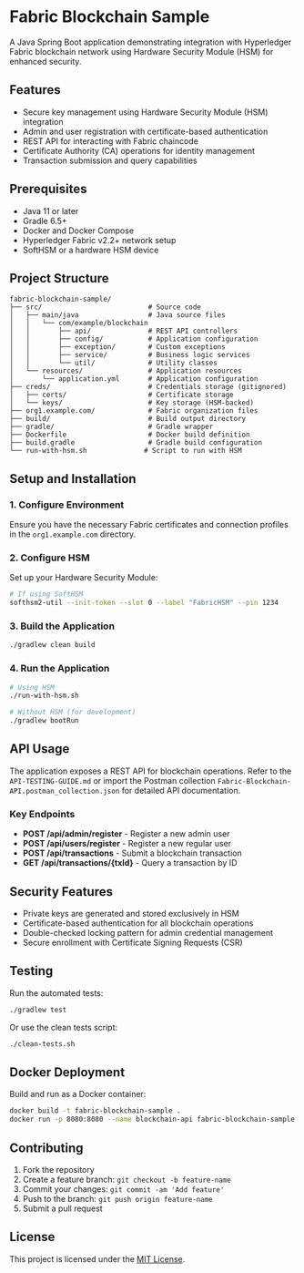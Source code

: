 # Fabric Blockchain Sample

A Java Spring Boot application demonstrating integration with Hyperledger Fabric blockchain network using Hardware Security Module (HSM) for enhanced security.

## Features

- Secure key management using Hardware Security Module (HSM) integration
- Admin and user registration with certificate-based authentication
- REST API for interacting with Fabric chaincode
- Certificate Authority (CA) operations for identity management
- Transaction submission and query capabilities

## Prerequisites

- Java 11 or later
- Gradle 6.5+
- Docker and Docker Compose
- Hyperledger Fabric v2.2+ network setup
- SoftHSM or a hardware HSM device

## Project Structure

```
fabric-blockchain-sample/
├── src/                          # Source code
│   ├── main/java                 # Java source files
│   │   └── com/example/blockchain
│   │       ├── api/              # REST API controllers
│   │       ├── config/           # Application configuration
│   │       ├── exception/        # Custom exceptions
│   │       ├── service/          # Business logic services
│   │       └── util/             # Utility classes
│   └── resources/                # Application resources
│       └── application.yml       # Application configuration
├── creds/                        # Credentials storage (gitignored)
│   ├── certs/                    # Certificate storage
│   └── keys/                     # Key storage (HSM-backed)
├── org1.example.com/             # Fabric organization files
├── build/                        # Build output directory
├── gradle/                       # Gradle wrapper
├── Dockerfile                    # Docker build definition
├── build.gradle                  # Gradle build configuration
└── run-with-hsm.sh              # Script to run with HSM
```

## Setup and Installation

### 1. Configure Environment

Ensure you have the necessary Fabric certificates and connection profiles in the `org1.example.com` directory.

### 2. Configure HSM

Set up your Hardware Security Module:

```bash
# If using SoftHSM
softhsm2-util --init-token --slot 0 --label "FabricHSM" --pin 1234
```

### 3. Build the Application

```bash
./gradlew clean build
```

### 4. Run the Application

```bash
# Using HSM
./run-with-hsm.sh

# Without HSM (for development)
./gradlew bootRun
```

## API Usage

The application exposes a REST API for blockchain operations. Refer to the `API-TESTING-GUIDE.md` or import the Postman collection `Fabric-Blockchain-API.postman_collection.json` for detailed API documentation.

### Key Endpoints

- **POST /api/admin/register** - Register a new admin user
- **POST /api/users/register** - Register a new regular user
- **POST /api/transactions** - Submit a blockchain transaction
- **GET /api/transactions/{txId}** - Query a transaction by ID

## Security Features

- Private keys are generated and stored exclusively in HSM
- Certificate-based authentication for all blockchain operations
- Double-checked locking pattern for admin credential management
- Secure enrollment with Certificate Signing Requests (CSR)

## Testing

Run the automated tests:

```bash
./gradlew test
```

Or use the clean tests script:

```bash
./clean-tests.sh
```

## Docker Deployment

Build and run as a Docker container:

```bash
docker build -t fabric-blockchain-sample .
docker run -p 8080:8080 --name blockchain-api fabric-blockchain-sample
```

## Contributing

1. Fork the repository
2. Create a feature branch: `git checkout -b feature-name`
3. Commit your changes: `git commit -am 'Add feature'`
4. Push to the branch: `git push origin feature-name`
5. Submit a pull request

## License

This project is licensed under the [MIT License](LICENSE).

